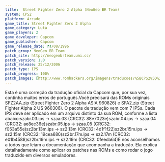 ```yaml
---
title:  Street Fighter Zero 2 Alpha (NeoGeo BR Team)
system: CPS2
platform: Arcade
game_title: Street Fighter Zero 2 Alpha
game_category: Luta
game_players: 2
game_developer: Capcom
game_publisher: Capcom
game_release_date: ??/08/1996
patch_group: NeoGeo BR Team
patch_site: http://neogeobrteam.uni.cc/
patch_version: 1.0
patch_release: 25/12/2006
patch_type: IPS
patch_progress: 100%
patch_images: [http://www.romhackers.org/imagens/traducoes/%5BCPS2%5D%20Street%20Fighter%20Zero%202%20Alpha%20-%20NGBRT%20-%20Logo.png,http://www.romhackers.org/imagens/traducoes/%5BCPS2%5D%20Street%20Fighter%20Zero%202%20Alpha%20-%20NGBRT%20-%201.png,http://www.romhackers.org/imagens/traducoes/%5BCPS2%5D%20Street%20Fighter%20Zero%202%20Alpha%20-%20NGBRT%20-%202.png]
---
```

Esta é uma correção da tradução oficial da Capcom que, por sua vez, continha muitos erros de português.Você precisará das ROMs originais SFZ2AA.zip (Street Fighter Zero 2 Alpha ASIA 960826) e SFA2.zip (Street Fighter Alpha 2 US 960306). O pacote de tradução vem com 7 IPSs. Cada IPS deve ser aplicado em um arquivo distinto da sua ROM, conforme a lista abaixo:szabr.03.ips -> szaa.03 (CRC32: 88e7023e)szabr.04.ips -> szaa.04 (CRC32: ae8ec36e)szabr.05.ips -> szaa.05 (CRC32: f053a55e)sz2br.13m.ips -> sz2.13m (CRC32: 4d1f1f22)sz2br.15m.ips -> sz2.15m (CRC32: 19cea680)sz2br.17m.ips -> sz2.17m (CRC32: e01b4588)sz2br.19m.ips -> sz2.19m (CRC32: 0feeda64)E nós aconselhamos a todos que leiam a documentação que acompanha a tradução. Ela explica detalhadamente como aplicar os patches nas ROMs e como rodar o jogo traduzido em diversos emuladores.